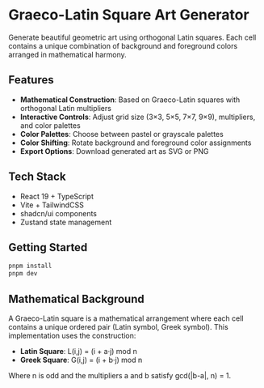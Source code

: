 # Graeco-Latin Square Art Generator

Generate beautiful geometric art using orthogonal Latin squares. Each cell contains a unique combination of background and foreground colors arranged in mathematical harmony.

## Features

- **Mathematical Construction**: Based on Graeco-Latin squares with orthogonal Latin multipliers
- **Interactive Controls**: Adjust grid size (3×3, 5×5, 7×7, 9×9), multipliers, and color palettes
- **Color Palettes**: Choose between pastel or grayscale palettes
- **Color Shifting**: Rotate background and foreground color assignments
- **Export Options**: Download generated art as SVG or PNG

## Tech Stack

- React 19 + TypeScript
- Vite + TailwindCSS
- shadcn/ui components
- Zustand state management

## Getting Started

```bash
pnpm install
pnpm dev
```

## Mathematical Background

A Graeco-Latin square is a mathematical arrangement where each cell contains a unique ordered pair (Latin symbol, Greek symbol). This implementation uses the construction:

- **Latin Square**: L(i,j) = (i + a·j) mod n
- **Greek Square**: G(i,j) = (i + b·j) mod n

Where n is odd and the multipliers a and b satisfy gcd(|b-a|, n) = 1.

